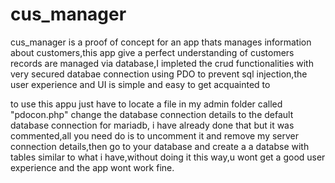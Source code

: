 # cus_manager
cus_manager is a proof of concept for an app thats manages information about customers,this app give a perfect understanding of customers records are managed via database,I impleted the crud functionalities with very secured databae connection using PDO to prevent sql injection,the user experience and
UI is simple and easy to get acquainted to

to use this appu just have to locate a file in my admin folder called "pdocon.php" change the database connection details to the default database connection for mariadb, i have already done that but it was commented,all you need do is to uncomment it and remove my server connection details,then go to your database and create a a databse with tables similar to what i have,without doing it this way,u wont get a good user experience and the app wont work fine.
